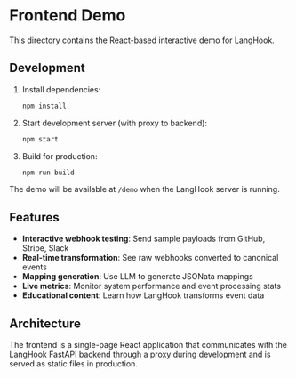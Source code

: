 # Frontend Demo

This directory contains the React-based interactive demo for LangHook.

## Development

1. Install dependencies:
   ```bash
   npm install
   ```

2. Start development server (with proxy to backend):
   ```bash
   npm start
   ```

3. Build for production:
   ```bash
   npm run build
   ```

The demo will be available at `/demo` when the LangHook server is running.

## Features

- **Interactive webhook testing**: Send sample payloads from GitHub, Stripe, Slack
- **Real-time transformation**: See raw webhooks converted to canonical events
- **Mapping generation**: Use LLM to generate JSONata mappings
- **Live metrics**: Monitor system performance and event processing stats
- **Educational content**: Learn how LangHook transforms event data

## Architecture

The frontend is a single-page React application that communicates with the LangHook FastAPI backend through a proxy during development and is served as static files in production.